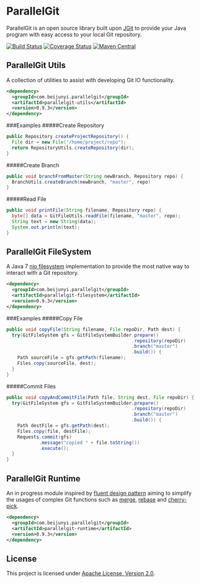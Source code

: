 ParallelGit
===========

ParallelGit is an open source library built upon [JGit](https://eclipse.org/jgit/) to provide your Java program with easy access to your local Git repository.

[![Build Status](https://travis-ci.org/beijunyi/ParallelGit.svg?branch=master)](https://travis-ci.org/beijunyi/ParallelGit)
[![Coverage Status](https://coveralls.io/repos/beijunyi/ParallelGit/badge.svg?branch=master&service=github)](https://coveralls.io/github/beijunyi/ParallelGit?branch=master)
[![Maven Central](https://maven-badges.herokuapp.com/maven-central/com.beijunyi.parallelgit/parallelgit/badge.svg)](https://maven-badges.herokuapp.com/maven-central/com.beijunyi.parallelgit/parallelgit)

ParallelGit Utils
-----------------

A collection of utilities to assist with developing Git IO functionality.

```xml
<dependency>
  <groupId>com.beijunyi.parallelgit</groupId>
  <artifactId>parallelgit-utils</artifactId>
  <version>0.9.3</version>
</dependency>
```

###Examples
#####Create Repository
```java
public Repository createProjectRepository() {
  File dir = new File("/home/project/repo");
  return RepositoryUtils.createRepository(dir);
}
```

#####Create Branch
```java
public void branchFromMaster(String newBranch, Repository repo) {
  BranchUtils.createBranch(newBranch, "master", repo)
}
```

#####Read File
```java
public void printFile(String filename, Repository repo) {
  byte[] data = GitFileUtils.readFile(filename, "master", repo);
  String text = new String(data);
  System.out.println(text);
}
```

ParallelGit FileSystem
----------------------

A Java 7 [nio filesystem](http://docs.oracle.com/javase/7/docs/api/java/nio/file/FileSystem.html) implementation to provide the most native way to interact with a Git repository.

```xml
<dependency>
  <groupId>com.beijunyi.parallelgit</groupId>
  <artifactId>parallelgit-filesystem</artifactId>
  <version>0.9.3</version>
</dependency>
```

###Examples
#####Copy File
```java
public void copyFile(String filename, File repoDir, Path dest) {
  try(GitFileSystem gfs = GitFileSystemBuilder.prepare()
                                              .repository(repoDir)
                                              .branch("master")
                                              .build()) {
    Path sourceFile = gfs.getPath(filename);
    Files.copy(sourceFile, dest);
  }
}
```

#####Commit Files
```java
public void copyAndCommitFile(Path file, String dest, File repoDir) {
  try(GitFileSystem gfs = GitFileSystemBuilder.prepare()
                                              .repository(repoDir)
                                              .branch("master")
                                              .build()) {
    Path destFile = gfs.getPath(dest);
    Files.copy(file, destFile);
    Requests.commit(gfs)
            .message("copied " + file.toString())
            .execute();
  }
}
```

ParallelGit Runtime
-------------------

An in progress module inspired by [fluent design pattern](https://en.wikipedia.org/wiki/Fluent_interface) aiming to simplify the usages of complex Git functions such as [merge](https://git-scm.com/docs/git-merge), [rebase](https://git-scm.com/docs/git-rebase) and [cherry-pick](https://git-scm.com/docs/git-cherry-pick). 

```xml
<dependency>
  <groupId>com.beijunyi.parallelgit</groupId>
  <artifactId>parallelgit-runtime</artifactId>
  <version>0.9.3</version>
</dependency>
```

License
-------
This project is licensed under [Apache License, Version 2.0](http://opensource.org/licenses/apache-2.0).